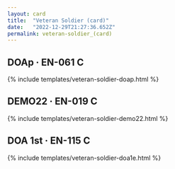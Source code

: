 ```yaml
---
layout: card
title:  "Veteran Soldier (card)"
date:   "2022-12-29T21:27:36.652Z"
permalink: veteran-soldier_(card)
---
```


## DOAp &middot; EN-061 C

{% include templates/veteran-soldier-doap.html %}


## DEMO22 &middot; EN-019 C

{% include templates/veteran-soldier-demo22.html %}


## DOA 1st &middot; EN-115 C

{% include templates/veteran-soldier-doa1e.html %}
